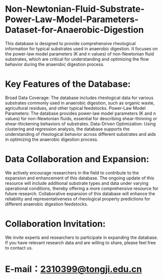 # Non-Newtonian-Fluid-Substrate-Power-Law-Model-Parameters-Dataset-for-Anaerobic-Digestion
This database is designed to provide comprehensive rheological information for typical substrates used in anaerobic digestion. It focuses on the power-law model parameters (K and n values) of non-Newtonian fluid substrates, which are critical for understanding and optimizing the flow behavior during the anaerobic digestion process.

# Key Features of the Database: 
Broad Data Coverage: The database includes rheological data for various substrates commonly used in anaerobic digestion, such as organic waste, agricultural residues, and other typical feedstocks.
Power-Law Model Parameters: The database provides power-law model parameters (K and n values) for non-Newtonian fluids, essential for describing shear-thinning or shear-thickening behaviors of substrates.
Data-Driven Optimization: Using clustering and regression analysis, the database supports the understanding of rheological behavior across different substrates and aids in optimizing the anaerobic digestion process.

# Data Collaboration and Expansion:
We actively encourage researchers in the field to contribute to the expansion and enhancement of this database. The ongoing update of this resource will include additional substrate types and data under varying operational conditions, thereby offering a more comprehensive resource for future research. Collaborative expansion of this database will enhance the reliability and representativeness of rheological property predictions for different anaerobic digestion feedstocks.

# Collaboration Invitation:
We invite experts and researchers to participate in expanding the database. If you have relevant research data and are willing to share, please feel free to contact us. 

# E-mail：2310399@tongji.edu.cn
